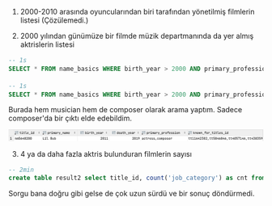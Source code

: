 1. 2000-2010 arasında oyuncularından biri tarafından yönetilmiş filmlerin listesi (Çözülemedi.)

2. 2000 yılından günümüze bir filmde müzik departmanında da yer almış aktrislerin listesi

```sql
-- 1s
SELECT * FROM name_basics WHERE birth_year > 2000 AND primary_profession LIKE '%actress%' AND primary_profession LIKE '%music%';

-- 1s 
SELECT * FROM name_basics WHERE birth_year > 2000 AND primary_profession LIKE '%actress%' AND primary_profession LIKE '%compo%';
```

Burada hem musician hem de composer olarak arama yaptım. Sadece composer'da bir çıktı elde edebildim.

 ![7b](./img/7b.png)

3. 4 ya da daha fazla aktris bulunduran filmlerin sayısı

```sql
-- 2min
create table result2 select title_id, count('job_category') as cnt from title_principals where job_category='actress' group by title_id having cnt >= 4;
```

Sorgu bana doğru gibi gelse de çok uzun sürdü ve bir sonuç döndürmedi.

